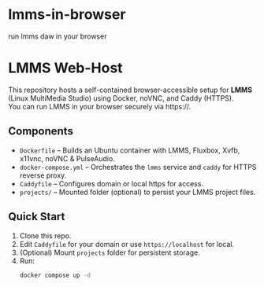# lmms-in-browser
run lmms daw in your browser
# LMMS Web-Host

This repository hosts a self-contained browser-accessible setup for **LMMS** (Linux MultiMedia Studio) using Docker, noVNC, and Caddy (HTTPS).  
You can run LMMS in your browser securely via https://.

## Components

- `Dockerfile` – Builds an Ubuntu container with LMMS, Fluxbox, Xvfb, x11vnc, noVNC & PulseAudio.  
- `docker-compose.yml` – Orchestrates the `lmms` service and `caddy` for HTTPS reverse proxy.  
- `Caddyfile` – Configures domain or local https for access.  
- `projects/` – Mounted folder (optional) to persist your LMMS project files.

## Quick Start

1. Clone this repo.  
2. Edit `Caddyfile` for your domain or use `https://localhost` for local.  
3. (Optional) Mount `projects` folder for persistent storage.  
4. Run:  
   ```bash
   docker compose up -d
